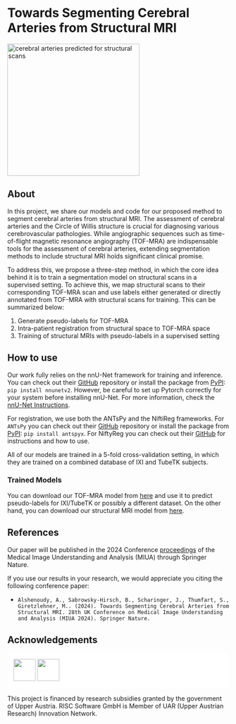 # Towards Segmenting Cerebral Arteries from Structural MRI
<img src="title_figure.png" alt="cerebral arteries predicted for structural scans" height="300">

## About

In this project, we share our models and code for our proposed method to segment cerebral arteries from structural MRI.
The assessment of cerebral arteries and the Circle of Willis structure is crucial for diagnosing various cerebrovascular
pathologies.
While angiographic sequences such as time-of-flight magnetic resonance angiography (TOF-MRA) are indispensable
tools for the assessment of cerebral arteries, extending segmentation methods to include structural MRI holds significant clinical promise.

To address this, we propose a three-step method, in which the core idea behind it is to train a segmentation model on 
structural scans in a supervised setting.
To achieve this, we map structural scans to their corresponding TOF-MRA scan
and use labels either generated or directly annotated from TOF-MRA with structural scans for training.
This can be summarized below:
1. Generate pseudo-labels for TOF-MRA
2. Intra-patient registration from structural space to TOF-MRA space
3. Training of structural MRIs with pseudo-labels in a supervised setting

## How to use

Our work fully relies on the nnU-Net framework for training and inference. 
You can check out their [GitHub](https://github.com/MIC-DKFZ/nnUNet) repository or install the package from [PyPI](https://pypi.org/project/nnunetv2/):
```pip install nnunetv2```. However, be careful to set up Pytorch correctly for your system before installing nnU-Net. 
For more information, check the [nnU-Net Instructions](https://github.com/MIC-DKFZ/nnUNet/blob/master/documentation/installation_instructions.md).

For registration, we use both the ANTsPy and the NiftiReg frameworks. For `ANTsPy` you can check out their 
[GitHub](https://github.com/ANTsX/ANTsPy) repository
or install the package from [PyPI](https://pypi.org/project/antspyx/): ```pip install antspyx```.
For NiftyReg you can check out their [GitHub](https://github.com/KCL-BMEIS/niftyreg) for instructions and how to use.

All of our models are trained in a 5-fold cross-validation setting,
in which they are trained on a combined database of IXI and TubeTK subjects.

### Trained Models
You can download our TOF-MRA model from [here](https://drive.google.com/file/d/1DYSbiD0wlUb8q0BLDtZK094yIl34Xi3K/view?usp=sharing)
and use it to predict pseudo-labels for IXI/TubeTK or possibly a different dataset. On the other hand, you can download 
our structural MRI model from [here](https://drive.google.com/file/d/1uydOFTlT5S5-E427prpNt4mlx5y0IEjb/view?usp=sharing).


## References

Our paper will be published in the 2024 Conference [proceedings](https://link.springer.com/conference/miua) of the Medical Image Understanding and Analysis (MIUA) through Springer Nature.

If you use our results in your research, we would appreciate you citing the following conference paper:

* `Alshenoudy, A., Sabrowsky-Hirsch, B., Scharinger, J., Thumfart, S., Giretzlehner, M.. (2024). Towards Segmenting Cerebral Arteries from Structural MRI. 28th UK Conference on Medical Image Understanding
and Analysis (MIUA 2024). Springer Nature.`

## Acknowledgements

<div style="background-color:white;padding: 1em">
<img src="../assets/risc.svg" height="50px"  />
<img src="../assets/grants.svg" height="50px"  />
</div>

This project is financed by research subsidies granted by the government of Upper Austria. RISC Software GmbH is Member of UAR (Upper Austrian Research) Innovation Network.
